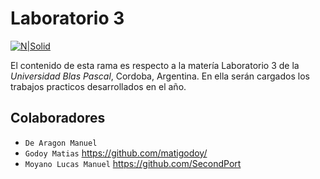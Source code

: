 # Laboratorio 3


[![N|Solid](https://www.ubp.edu.ar/wp-content/themes/ubp-pmkt/img/logo-ubp.png)](https://www.ubp.edu.ar/)

El contenido de esta rama es respecto a la matería Laboratorio 3 de la _Universidad Blas Pascal_, Cordoba, Argentina. En ella serán cargados los trabajos practicos desarrollados en el año.

## Colaboradores

- `De Aragon Manuel` 
- `Godoy Matias` https://github.com/matigodoy/
- `Moyano Lucas Manuel` https://github.com/SecondPort



